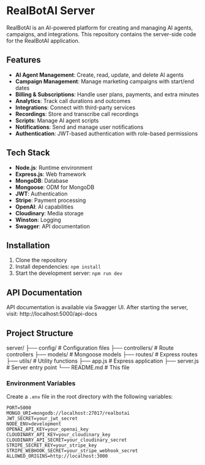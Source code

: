 # RealBotAI Server

RealBotAI is an AI-powered platform for creating and managing AI agents, campaigns, and integrations. This repository contains the server-side code for the RealBotAI application.

## Features

- **AI Agent Management**: Create, read, update, and delete AI agents
- **Campaign Management**: Manage marketing campaigns with start/end dates
- **Billing & Subscriptions**: Handle user plans, payments, and extra minutes
- **Analytics**: Track call durations and outcomes
- **Integrations**: Connect with third-party services
- **Recordings**: Store and transcribe call recordings
- **Scripts**: Manage AI agent scripts
- **Notifications**: Send and manage user notifications
- **Authentication**: JWT-based authentication with role-based permissions

## Tech Stack

- **Node.js**: Runtime environment
- **Express.js**: Web framework
- **MongoDB**: Database
- **Mongoose**: ODM for MongoDB
- **JWT**: Authentication
- **Stripe**: Payment processing
- **OpenAI**: AI capabilities
- **Cloudinary**: Media storage
- **Winston**: Logging
- **Swagger**: API documentation



## Installation

1. Clone the repository
2. Install dependencies:
`npm install`
3. Start the development server:
`npm run dev`

## API Documentation

API documentation is available via Swagger UI. After starting the server, visit:
http://localhost:5000/api-docs



## Project Structure
server/
├── config/ # Configuration files
├── controllers/ # Route controllers
├── models/ # Mongoose models
├── routes/ # Express routes
├── utils/ # Utility functions
├── app.js # Express application
├── server.js # Server entry point
└── README.md # This file

### Environment Variables

Create a `.env` file in the root directory with the following variables:

```env
PORT=5000
MONGO_URI=mongodb://localhost:27017/realbotai
JWT_SECRET=your_jwt_secret
NODE_ENV=development
OPENAI_API_KEY=your_openai_key
CLOUDINARY_API_KEY=your_cloudinary_key
CLOUDINARY_API_SECRET=your_cloudinary_secret
STRIPE_SECRET_KEY=your_stripe_key
STRIPE_WEBHOOK_SECRET=your_stripe_webhook_secret
ALLOWED_ORIGINS=http://localhost:3000

